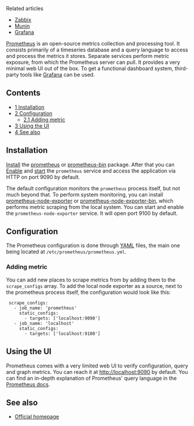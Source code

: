 Related articles

*   [Zabbix](/index.php/Zabbix "Zabbix")
*   [Munin](/index.php/Munin "Munin")
*   [Grafana](/index.php/Grafana "Grafana")

[Prometheus](https://prometheus.io/) is an open-source metrics collection and processing tool. It consists primarily of a timeseries database and a query language to access and process the metrics it stores. Separate services perform metric exposure, from which the Prometheus server can pull. It provides a very minimal web UI out of the box. To get a functional dashboard system, third-party tools like [Grafana](/index.php/Grafana "Grafana") can be used.

## Contents

*   [1 Installation](#Installation)
*   [2 Configuration](#Configuration)
    *   [2.1 Adding metric](#Adding_metric)
*   [3 Using the UI](#Using_the_UI)
*   [4 See also](#See_also)

## Installation

[Install](/index.php/Install "Install") the [prometheus](https://www.archlinux.org/packages/?name=prometheus) or [prometheus-bin](https://aur.archlinux.org/packages/prometheus-bin/) package. After that you can [Enable](/index.php/Enable "Enable") and [start](/index.php/Start "Start") the `prometheus` service and access the application via HTTP on port 9090 by default.

The default configuration monitors the `prometheus` process itself, but not much beyond that. To perform system monitoring, you can install [prometheus-node-exporter](https://www.archlinux.org/packages/?name=prometheus-node-exporter) or [prometheus-node-exporter-bin](https://aur.archlinux.org/packages/prometheus-node-exporter-bin/), which performs metric scraping from the local system. You can start and enable the `prometheus-node-exporter` service. It will open port 9100 by default.

## Configuration

The Prometheus configuration is done through [YAML](https://en.wikipedia.org/wiki/YAML "wikipedia:YAML") files, the main one being located at `/etc/prometheus/prometheus.yml`.

### Adding metric

You can add new places to scrape metrics from by adding them to the `scrape_configs` array. To add the local node exporter as a source, next to the prometheus process itself, the configuration would look like this:

```
 scrape_configs:
   - job_name: 'prometheus'
     static_configs:
       - targets: ['localhost:9090']
   - job_name: 'localhost'
     static_configs:
       - targets: ['localhost:9100']

```

## Using the UI

Prometheus comes with a very limited web UI to verify configuration, query and graph metrics. You can reach it at [http://localhost:9090](http://localhost:9090) by default. You can find an in-depth explanation of Prometheus' query language in the [Prometheus docs](https://prometheus.io/docs/prometheus/latest/querying/basics/).

## See also

*   [Official homepage](https://prometheus.io/)